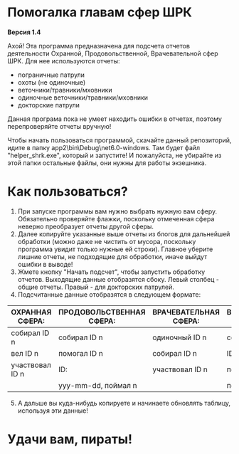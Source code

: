 # Помогалка главам сфер ШРК
<b>Версия 1.4</b>

Ахой! Эта программа предназначена для подсчета отчетов деятельности Охранной, Продовольственной, Врачевательной сфер ШРК. Для нее используются отчеты:
- пограничные патрули
- охоты (не одиночные)
- веточники/травники/мховники
- одиночные веточники/травники/мховники
- докторские патрули

Данная програма пока не умеет находить ошибки в отчетах, поэтому перепроверяйте отчеты вручную!

Чтобы начать пользоваться программой, скачайте данный репозиторий, идите в папку app2\bin\Debug\net6.0-windows. Там будет файл "helper_shrk.exe", который и запустите! И пожалуйста, не убирайте из этой папки остальные файлы, они нужны для работы экзешника.

# Как пользоваться?
1. При запуске программы вам нужно выбрать нужную вам сферу. Обязательно проверяйте флажки, поскольку отмеченная сфера неверно преобразует отчеты другой сферы.
2. Далее копируйте указанные выше отчеты из блогов для дальнейшей обработки (можно даже не чистить от мусора, поскольку программа увидит только нужные ей строки). Главное уберите лишние отчеты, не подходящие для обработки, иначе выйдут ошибки в выводе!
3. Жмете кнопку "Начать подсчет", чтобы запустить обработку отчетов. Выходящие данные отобразятся сбоку. Левый столбец - общие отчеты. Правый - для докторских патрулей.
4. Подсчитанные данные отобразятся в следующем формате:

| ОХРАННАЯ СФЕРА:  | ПРОДОВОЛЬСТВЕННАЯ СФЕРА: | ВРАЧЕВАТЕЛЬНАЯ СФЕРА: | ВРАЧЕВАТЕЛЬНАЯ СФЕРА: |
| ------------- | ------------- | ------------- | ------------- |
| собирал ID n  | собирал ID n  | одиночный ID n  | собирал ID n  |
| вел ID n  | помогал ID n | собирал ID n  | ID: |
| участвовал ID n  | ID:  |  участвовал ID n  | поймано n мыши |
|  | yyy-mm-dd, поймал n |  | помогал ID n |

5. А дальше вы куда-нибудь копируете и начинаете обновлять таблицу, используя эти данные!

# Удачи вам, пираты!
